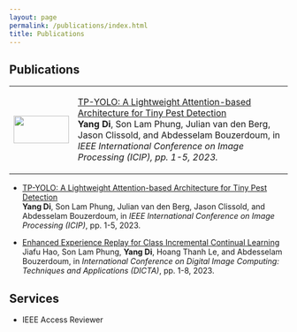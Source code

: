 ```yaml
---
layout: page
permalink: /publications/index.html
title: Publications
---
```


## Publications

<div align="center">
    <table rules="none">
        <tr>
            <td>
                <img src="https://github.com/Ericdiii/TP-YOLO/raw/main/figure/TP-YOLO_framework.png?raw=true" height="50" width="100"/>
            </td>
            <td>
                <p><a href="">TP-YOLO: A Lightweight Attention-based Architecture for Tiny Pest Detection<a> <br>
                <strong>Yang Di</strong>, Son Lam Phung, Julian van den Berg, Jason Clissold, and Abdesselam Bouzerdoum, 
                    in <i>IEEE International Conference on Image Processing (ICIP)<i>, pp. 1-5, 2023.</p>
            </td>
        </tr>
    </table>    
</div>


- [TP-YOLO: A Lightweight Attention-based Architecture for Tiny Pest Detection]() <br>
  **Yang Di**, Son Lam Phung, Julian van den Berg, Jason Clissold, and Abdesselam Bouzerdoum,
  in *IEEE International Conference on Image Processing (ICIP)*, pp. 1-5, 2023. <be>

- [Enhanced Experience Replay for Class Incremental Continual Learning]() <br>
  Jiafu Hao, Son Lam Phung, **Yang Di**, Hoang Thanh Le, and Abdesselam Bouzerdoum,
  in *International Conference on Digital Image Computing: Techniques and Applications (DICTA)*, pp. 1-8, 2023. <br>

## Services

- IEEE Access Reviewer
